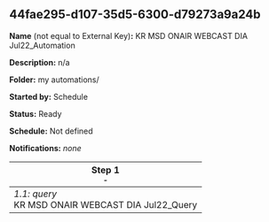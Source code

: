 ## 44fae295-d107-35d5-6300-d79273a9a24b

**Name** (not equal to External Key)**:** KR MSD ONAIR WEBCAST DIA Jul22_Automation

**Description:** n/a

**Folder:** my automations/

**Started by:** Schedule

**Status:** Ready

**Schedule:** Not defined

**Notifications:** _none_


| Step 1<br>_<small>-</small>_ |
| --- |
| _1.1: query_<br>KR MSD ONAIR WEBCAST DIA Jul22_Query |
